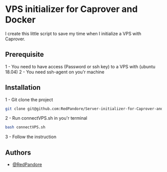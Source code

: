 
# VPS initializer for Caprover and Docker

I create this little script to save my time when I initialize a VPS with Caprover.


## Prerequisite

1 - You need to have access (Password or ssh key) to a VPS with (ubuntu 18.04) 
2 - You need ssh-agent on you'r machine
## Installation

1 - Git clone the project

```bash
git clone git@github.com:RedPandore/Server-initializer-for-Caprover-and-Docker.git
```

2 - Run connectVPS.sh in you'r terminal

```bash
bash connectVPS.sh
```

3 - Follow the instruction
## Authors

- [@RedPandore](https://github.com/RedPandore)

